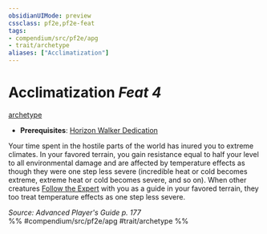 ```yaml
---
obsidianUIMode: preview
cssclass: pf2e,pf2e-feat
tags:
- compendium/src/pf2e/apg
- trait/archetype
aliases: ["Acclimatization"]
---
```

# Acclimatization  *Feat 4*  
[archetype](../../rules/traits/archetype.md)  

- **Prerequisites**: [Horizon Walker Dedication](horizon-walker-dedication-apg.md)

Your time spent in the hostile parts of the world has inured you to extreme climates. In your favored terrain, you gain resistance equal to half your level to all environmental damage and are affected by temperature effects as though they were one step less severe (incredible heat or cold becomes extreme, extreme heat or cold becomes severe, and so on). When other creatures [Follow the Expert](../../rules/actions/follow-the-expert.md) with you as a guide in your favored terrain, they too treat temperature effects as one step less severe.

*Source: Advanced Player's Guide p. 177*  
%% #compendium/src/pf2e/apg #trait/archetype %%